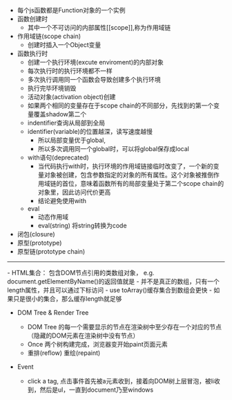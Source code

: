 - 每个js函数都是Function对象的一个实例
- 函数创建时
	- 其中一个不可访问的内部属性[[scope]],称为作用域链
- 作用域链(scope chain)
	- 创建时插入一个Object变量
- 函数执行时
	- 创建一个执行环境(excute enviroment)的内部对象
	- 每次执行时的执行环境都不一样
	- 多次执行调用同一个函数会导致创建多个执行环境
	- 执行完毕环境销毁
	- 活动对象(activation object)创建
	- 如果两个相同的变量存在于scope chain的不同部分，先找到的第一个变量覆盖shadow第二个
	- indentifier查询从局部到全局
	- identifier(variable)的位置越深，读写速度越慢
		- 所以局部变量优于global, 
		- 所以多次调用同一个global时，可以将global保存成local
	- with语句(deprecated)
		- 当代码执行with时，执行环境的作用域链接临时改变了，一个新的变量对象被创建，包含参数指定的对象的所有属性。这个对象被推倒作用域链的首位，意味着函数所有的局部变量处于第二个scope chain的对象里，因此访问代价更高
		- 结论避免使用with
	- eval
		- 动态作用域
		- eval(string) 将string转换为code
- 闭包(closure)
- 原型(prototype)
- 原型链(prototype chain)
<hr>
- HTML集合： 包含DOM节点引用的类数组对象， e.g. document.getElementByName()的返回值就是
	- 并不是真正的数组，只有一个length属性，并且可以通过下标访问
	- use toArray()缓存集合到数组会更快
	- 如果只是很小的集合，那么缓存length就足够

- DOM Tree & Render Tree
	- DOM Tree 的每一个需要显示的节点在渲染树中至少存在一个对应的节点（隐藏的DOM元素在渲染树中没有节点）
	- Once 两个树构建完成，浏览器变开始paint页面元素
	- 重排(reflow) 重绘(repaint)

- Event
	- click a tag, 点击事件首先被a元素收到，接着向DOM树上层冒泡，被li收到，然后是ul，一直到document乃至windows
	